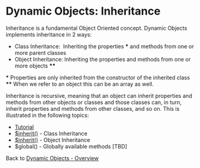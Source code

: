 # Dynamic Objects: Inheritance

<PageHeader />

Inheritance is a fundamental Object Oriented concept. Dynamic Objects implements inheritance in 2 ways:

- Class Inheritance:  Inheriting the properties **\*** and methods from one or more parent classes
- Object Inheritance: Inheriting the properties and methods from one or more objects **\*\***

**\*** Properties are only inherited from the constructor of the inherited class  
**\*\*** When we refer to an object this can be an array as well.

Inheritance is recursive, meaning that an object can inherit properties and methods from other objects or classes and those classes can, in turn, inherit properties and methods from other classes, and so on. This is illustrated in the following topics:

- [Tutorial](./../inheritance-tutorial)
- [\$inherit()](./../method-$inherit%28%29---class-inheritance) - Class Inheritance
- [\$inherit()](./../method-$inherit%28%29---object-inheritance) - Object Inheritance
- \$global() - Globally available methods [TBD]

Back to [Dynamic Objects - Overview](./../README.md)
